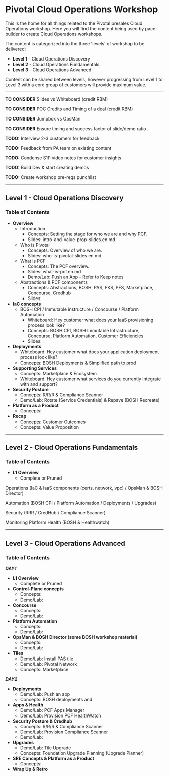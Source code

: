 # Pivotal Cloud Operations Workshop

This is the home for all things related to the Pivotal presales Cloud Operations workshop. Here you will find the content being used by pace-builder to create Cloud Operations workshops.

The content is categorized into the three 'levels' of workshop to be delivered:
- __Level 1__ - Cloud Operations Discovery
- __Level 2__ - Cloud Operations Fundamentals
- __Level 3__ - Cloud Operations Advanced

Content can be shared between levels, however progressing from Level 1 to Level 3 with a core group of customers will provide maximum value.

---

**TO CONSIDER** Slides vs Whiteboard (credit RBM)

**TO CONSIDER** POC Credits and Timing of a deal (credit RBM)

**TO CONSIDER** Jumpbox vs OpsMan

**TO CONSIDER** Ensure timing and success factor of slide/demo ratio

**TODO:** Interview 2-3 customers for feedback

**TODO:** Feedback from PA team on existing content

**TODO:** Condense S1P video notes for customer insights

**TODO:** Build Dev & start creating demos

**TODO:** Create workshop pre-reqs punchlist

---

## Level 1 - Cloud Operations Discovery
### Table of Contents
- __Overview__
  - Introduction
    - Concepts: Setting the stage for who we are and why PCF.
    - Slides: intro-and-value-prop-slides.en.md
  - Who is Pivotal
    - Concepts: Overview of who we are.
    - Slides: who-is-pivotal-slides.en.md
  - What is PCF
    - Concepts: The PCF overview.
    - Slides: what-is-pcf.en.md
    - Demo/Lab: Push an App - Refer to Keep notes
  - Abstractions & PCF components
    - Concepts: Abstractions, BOSH, PAS, PKS, PFS, Marketplace, Concourse, Credhub
    - Slides:
- __IaC concepts__
  - BOSH CPI / Immutable instructure / Concourse / Platform Automation
    - Whiteboard: Hey customer what does your IaaS provisioning process look like?
    - Concepts: BOSH CPI, BOSH Immutable Infrastructure, Concourse, Platform Automation, Customer Efficiencies
    - Slides:
- __Deployments__
  - Whiteboard: Hey customer what does your application deployment process look like?
  - Concepts: BOSH Deployments & Simplified path to prod
- __Supporting Services__
  - Concepts: Marketplace & Ecosystem
  - Whiteboard: Hey customer what services do you currently integrate with and support?
- __Security Posture__
  - Concepts: R/R/R & Compliance Scanner
  - Demo/Lab: Rotate (Service Credentials) & Repave (BOSH Recreate)
- __Platform as a Product__
  - Concepts:
- __Recap__
  - Concepts: Customer Outcomes
  - Concepts: Value Proposition

---

## Level 2 - Cloud Operations Fundamentals
### Table of Contents
- __L1 Overview__
  - Complete or Pruned

Operations (IaC & IaaS components (certs, network, vpc) / OpsMan & BOSH Director)

Automation (BOSH CPI / Platform Automation / Deployments / Upgrades)

Security (RRR / CredHub / Compliance Scanner)

Monitoring Platform Health (BOSH & Healthwatch)

---

## Level 3 - Cloud Operations Advanced
### Table of Contents
__*DAY1*__
- __L1 Overview__
  - Complete or Pruned
- __Control-Plane concepts__
  - Concepts:
  - Demo/Lab:
- __Concourse__
  - Concepts:
  - Demo/Lab:
- __Platform Automation__
  - Concepts:
  - Demo/Lab:
- __OpsMan & BOSH Director (some BOSH workshop material)__
  - Concepts:
  - Demo/Lab:
- __Tiles__
  - Demo/Lab: Install PAS tile
  - Demo/Lab: Pivotal Network
  - Concepts: Marketplace

__*DAY2*__
- __Deployments__
  - Demo/Lab: Push an app
  - Concepts: BOSH deployments and
- __Apps & Health__
  - Demo/Lab: PCF Apps Manager
  - Demo/Lab: Provision PCF HealthWatch
- __Security Posture & Credhub__
  - Concepts: R/R/R & Compliance Scanner
  - Demo/Lab: Provision Compliance Scanner
  - Demo/Lab:
- __Upgrades__
  - Demo/Lab: Tile Upgrade
  - Concepts: Foundation Upgrade Planning (Upgrade Planner)
- __SRE Concepts & Platform as a Product__
  - Concepts:
- __Wrap Up & Retro__
